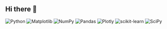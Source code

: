 ## Hi there 👋

<!--
**cindysua/cindysua** is a ✨ _special_ ✨ repository because its `README.md` (this file) appears on your GitHub profile.

🤔 I'm a Financial Engineer with a strong passion for data analysis and problem-solving. I enjoy transforming data into clear insights that support strategic decision-making and business growth. With experience in financial management and analytics, I've developed a sharp eye for detail and a love for tools like Python, SQL, Excel, and Power BI.
🌱 I’m currently learning
👯 I’m looking to collaborate on



-->
![Python](https://img.shields.io/badge/python-3670A0?style=for-the-badge&logo=python&logoColor=ffdd54)
![Matplotlib](https://img.shields.io/badge/Matplotlib-%23ffffff.svg?style=for-the-badge&logo=Matplotlib&logoColor=black)
![NumPy](https://img.shields.io/badge/numpy-%23013243.svg?style=for-the-badge&logo=numpy&logoColor=white)
![Pandas](https://img.shields.io/badge/pandas-%23150458.svg?style=for-the-badge&logo=pandas&logoColor=white)
![Plotly](https://img.shields.io/badge/Plotly-%233F4F75.svg?style=for-the-badge&logo=plotly&logoColor=white)
![scikit-learn](https://img.shields.io/badge/scikit--learn-%23F7931E.svg?style=for-the-badge&logo=scikit-learn&logoColor=white)
![SciPy](https://img.shields.io/badge/SciPy-%230C55A5.svg?style=for-the-badge&logo=scipy&logoColor=%white)
